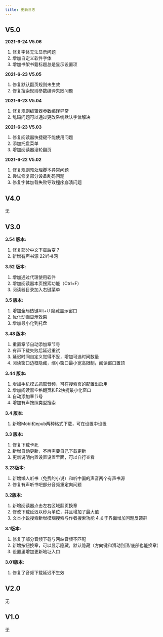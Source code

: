 ```yaml
---
title: 更新日志
---
```


## V5.0

**2021-6-24 V5.06**
1. 修复字体无法显示问题
2. 增加自定义软件字体
3. 增加书架书籍标题总是显示设置项

**2021-6-23 V5.05**
1. 修复默认翻页规则未生效
2. 修复搜索规则参数编译失败问题

**2021-6-23 V5.04**
1. 修复规则编辑器参数编译异常
2. 乱码问题可以通过更改系统默认字体解决

**2021-6-23 V5.03**
1. 修复阅读器快捷键不能使用问题
2. 添加托盘菜单
3. 增加阅读器滚轮翻页

**2021-6-22 V5.02**
1. 修复规则预处理脚本异常问题
2. 尝试修复部分设备乱码问题
3. 修复字体加载失败导致程序崩溃问题

## V4.0

无

## V3.0

**3.54 版本:**

1. 修复部分中文下载后变？
2. 新增有声书源 22听书网

**3.52 版本:**

1. 增加通过代理使用软件
2. 增加阅读器本页搜索功能（Ctrl+F）
3. 阅读器目录加入右键菜单

**3.5 版本:**

1. 增加全局热键Alt+U 隐藏显示窗口
2. 优化动画显示效果
3. 增加最小化到托盘

**3.48 版本:**

1. 重置章节自动添加章节号
2. 有声下载失败后延迟重试
3. 延迟时间自定义觉得不妥，增加可选时间数量
4. 阅读窗口边框隐藏，缩小窗口最小宽高限制，阅读窗口置顶

**3.44 版本:**

1. 增加手机模式抓取音频，可在搜索页的配置出启用
2. 增加阅读器空格翻页和F2快捷最小化窗口
3. 自动添加章节号
4. 增加有声按照类型搜索

**3.4 版本:**

1. 新增Mobi和epub两种格式下载，可在设置中设置

**3.3 版本:**

1. 修复下载卡死
2. 新增自动更新，不再需要自己下载更新
3. 更新说明内置设置设置里面，可以自行查看

**3.23版本:**

1. 新增懒人听书（免费的小说）和听中国的声音两个有声书源
2. 修复有声听书吧部分音频重定向问题

**3.2版本:**

1. 新增阅读器点击左右区域翻页换章
2. 修改下载延迟以秒为单位，并且增加了最大值
3. 文本小说搜索新增模糊搜索与作者搜索功能 4.关于界面增加问题反馈群

**3.1版本:**
1. 修复了部分音频下载与网站音频不匹配
2. 新增按钮换章，可以显示隐藏，默认隐藏（方向键和滑动到顶/底部也能换章）
3. 设置里增加更新地址入口

**3.01版本:**
1. 修复了音频下载延迟不生效

## V2.0

无

## V1.0

无